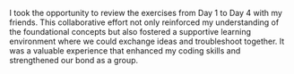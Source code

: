I took the opportunity to review the exercises from Day 1 to Day 4 with my friends. This collaborative effort not only reinforced my understanding of the foundational concepts but also fostered a supportive learning environment where we could exchange ideas and troubleshoot together. It was a valuable experience that enhanced my coding skills and strengthened our bond as a group.